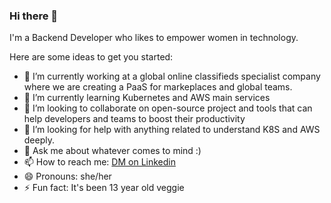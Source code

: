 ### Hi there 👋

I'm a Backend Developer who likes to empower women in technology. 


Here are some ideas to get you started:

- 🔭 I’m currently working at a global online classifieds specialist company where we are creating a PaaS for markeplaces and global teams.
- 🌱 I’m currently learning Kubernetes and AWS main services
- 👯 I’m looking to collaborate on open-source project and tools that can help developers and teams to boost their productivity
- 🤔 I’m looking for help with anything related to understand K8S and AWS deeply.
- 💬 Ask me about whatever comes to mind :)
- 📫 How to reach me: [DM on Linkedin](https://www.linkedin.com/in/ariadna-rouco-9a34132b/)
- 😄 Pronouns: she/her
- ⚡ Fun fact: It's been 13 year old veggie 
